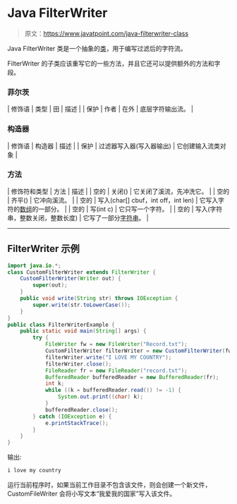 # Java FilterWriter

> 原文：<https://www.javatpoint.com/java-filterwriter-class>

Java FilterWriter 类是一个抽象的[类](object-and-class-in-java)，用于编写过滤后的字符流。

FilterWriter 的子类应该重写它的一些方法，并且它还可以提供额外的方法和字段。

### 菲尔茨

| 修饰语 | 类型 | 田 | 描述 |
| 保护 | 作者 | 在外 | 底层字符输出流。 |

### 构造器

| 修饰语 | 构造器 | 描述 |
| 保护 | 过滤器写入器(写入器输出) | 它创建输入流类对象 |

### 方法

| 修饰符和类型 | 方法 | 描述 |
| 空的 | 关闭() | 它关闭了溪流，先冲洗它。 |
| 空的 | 齐平() | 它冲向溪流。 |
| 空的 | 写入(char[] cbuf，int off，int len) | 它写入字符的[数组](array-in-java)的一部分。 |
| 空的 | 写(int c) | 它只写一个字符。 |
| 空的 | 写入(字符串，整数关闭，整数长度) | 它写了一部分[字符串](java-string)。 |

* * *

## FilterWriter 示例

```java
import java.io.*;
class CustomFilterWriter extends FilterWriter {
	CustomFilterWriter(Writer out) {
		super(out);
	}
	public void write(String str) throws IOException {
		super.write(str.toLowerCase());
	}
}
public class FilterWriterExample {
	public static void main(String[] args) {
		try {
			FileWriter fw = new FileWriter("Record.txt"); 
			CustomFilterWriter filterWriter = new CustomFilterWriter(fw);			
			filterWriter.write("I LOVE MY COUNTRY");
			filterWriter.close();
			FileReader fr = new FileReader("record.txt");
			BufferedReader bufferedReader = new BufferedReader(fr);
			int k;
			while ((k = bufferedReader.read()) != -1) {
				System.out.print((char) k);
			}
			bufferedReader.close();
		} catch (IOException e) {
			e.printStackTrace();
		}
	}
}

```

输出:

```java
i love my country

```

运行当前程序时，如果当前工作目录不包含该文件，则会创建一个新文件，CustomFileWriter 会将小写文本“我爱我的国家”写入该文件。
